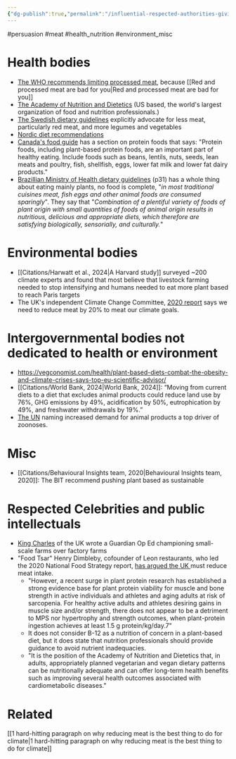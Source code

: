 ```yaml
---
{"dg-publish":true,"permalink":"/influential-respected-authorities-giving-pro-animal-advo-messaging/","created":"2025-10-23T17:42:43.125+01:00","updated":"2025-10-23T18:06:08.660+01:00"}
---
```


#persuasion #meat #health_nutrition #environment_misc 

# Health bodies
- [The WHO recommends limiting processed meat](https://www.who.int/news-room/questions-and-answers/item/cancer-carcinogenicity-of-the-consumption-of-red-meat-and-processed-meat), because [[Red and processed meat are bad for you\|Red and processed meat are bad for you]]
- [The Academy of Nutrition and Dietetics](https://www.jandonline.org/article/S2212-2672(25)00042-5/pdf) (US based, the world's largest organization of food and nutrition professionals.)
- [The Swedish dietary guidelines](https://www.livsmedelsverket.se/globalassets/publikationsdatabas/andra-sprak/kostrad-eng.pdf?id=8140&AspxAutoDetectCookieSupport=1) explicitly advocate for less meat, particularly red meat, and more legumes and vegetables
- [Nordic diet recommendations](https://vegconomist.com/health/nordic-nutrition-recommendations-plant-based/)
- [Canada's food guide](https://food-guide.canada.ca/en/healthy-eating-recommendations/make-it-a-habit-to-eat-vegetables-fruit-whole-grains-and-protein-foods/eat-protein-foods/) has a section on protein foods that says: "Protein foods, including plant-based protein foods, are an important part of healthy eating. Include foods such as beans, lentils, nuts, seeds, lean meats and poultry, fish, shellfish, eggs, lower fat milk and lower fat dairy products."
- [Brazillian Ministry of Health dietary guidelines](https://bvsms.saude.gov.br/bvs/publicacoes/dietary_guidelines_brazilian_population.pdf) (p31) has a whole thing about eating mainly plants, no food is complete, "*in most traditional cuisines meat, fish eggs and other animal foods are consumed sparingly*". They say that "*Combination of a plentiful variety of foods of plant origin with small quantities of foods of animal origin results in nutritious, delicious and appropriate diets, which therefore are satisfying biologically, sensorially, and culturally.*"
# Environmental bodies
- [[Citations/Harwatt et al., 2024\|A Harvard study]] surveyed ~200 climate experts and found that most believe that livestock farming needed to stop intensifying and humans needed to eat more plant based to reach Paris targets 
- The UK's independent Climate Change Committee, [2020 report](https://www.theccc.org.uk/wp-content/uploads/2020/12/The-Sixth-Carbon-Budget-The-UKs-path-to-Net-Zero.pdf) says we need to reduce meat by 20% to meat our climate goals.

# Intergovernmental bodies not dedicated to health or environment
- https://vegconomist.com/health/plant-based-diets-combat-the-obesity-and-climate-crises-says-top-eu-scientific-advisor/
- [[Citations/World Bank, 2024\|World Bank, 2024]]: “Moving from current diets to a diet that excludes animal products could reduce land use by 76%, GHG emissions by 49%, acidification by 50%, eutrophication by 49%, and freshwater withdrawals by 19%.”
- [The UN](https://www.cbd.int/doc/c/084c/e8fd/84ca7fe0e19e69967bb9fb73/unep-sa-sbstta-sbi-02-en.pdf) naming increased demand for animal products a top driver of zoonoses.
# Misc
- [[Citations/Behavioural Insights team, 2020\|Behavioural Insights team, 2020]]: The BIT recommend pushing plant based as sustainable

# Respected Celebrities and public intellectuals
- [King Charles](https://www.theguardian.com/commentisfree/2021/may/23/small-farms-huge-role-sustainable-future-prince-charles) of the UK wrote a Guardian Op Ed championing small-scale farms over factory farms
- "Food Tsar" Henry Dimbleby, cofounder of Leon restaurants, who led the 2020 National Food Strategy report, [has argued the UK ](https://www.theguardian.com/environment/2022/aug/16/england-must-reduce-meat-dairy-intake-says-henry-dimbleby)must reduce meat intake.
	- "However, a recent surge in plant protein research has established a strong evidence base for plant protein viability for muscle and bone strength in active individuals and athletes and aging adults at risk of sarcopenia. For healthy active adults and athletes desiring gains in muscle size and/or strength, there does not appear to be a detriment to MPS nor hypertrophy and strength outcomes, when plant-protein ingestion achieves at least 1.5 g protein/kg/day.7"
	- It does not consider B-12 as a nutrition of concern in a plant-based diet, but it does state that nutrition professionals should provide guidance to avoid nutrient inadequacies.
	- "It is the position of the Academy of Nutrition and Dietetics that, in adults, appropriately planned vegetarian and vegan dietary patterns can be nutritionally adequate and can offer long-term health benefits such as improving several health outcomes associated with cardiometabolic diseases."

# Related
[[1 hard-hitting paragraph on why reducing meat is the best thing to do for climate\|1 hard-hitting paragraph on why reducing meat is the best thing to do for climate]]